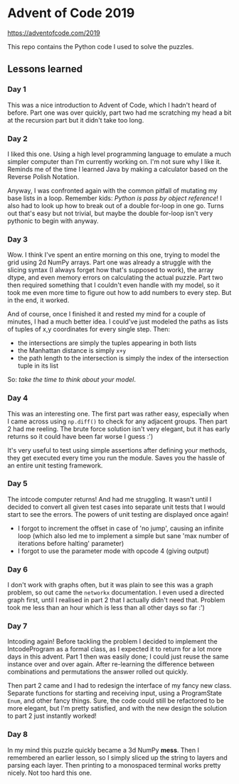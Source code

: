 # Advent of Code 2019
https://adventofcode.com/2019

This repo contains the Python code I used to solve the puzzles.

## Lessons learned

### Day 1
This was a nice introduction to Advent of Code, which I hadn't
heard of before. Part one was over quickly, part two had me
scratching my head a bit at the recursion part but it didn't
take too long.

### Day 2
I liked this one. Using a high level programming language to 
emulate a much simpler computer than I'm currently working on. 
I'm not sure why I like it. Reminds me of the time I learned Java
by making a calculator based on the Reverse Polish Notation.

Anyway, I was confronted again with the common pitfall of mutating
my base lists in a loop. Remember kids: _Python is pass by object
reference_! I also had to look up how to break out of a double 
for-loop in one go. Turns out that's easy but not trivial, but
maybe the double for-loop isn't very pythonic to begin with anyway.

### Day 3
Wow. I think I've spent an entire morning on this one, trying
to model the grid using 2d NumPy arrays. Part one was already
a struggle with the slicing syntax (I always forget how that's
supposed to work), the array dtype, and even memory errors on 
calculating the actual puzzle. Part two then required something
that I couldn't even handle with my model, so it took me even 
more time to figure out how to add numbers to every step. But
in the end, it worked.

And of course, once I finished it and rested my mind for a couple
of minutes, I had a much better idea. I could've just modeled 
the paths as lists of tuples of x,y coordinates for every single
step. Then:

- the intersections are simply the tuples appearing in both lists
- the Manhattan distance is simply `x+y`
- the path length to the intersection is simply the index of the
intersection tuple in its list

So: _take the time to think about your model_.

### Day 4
This was an interesting one. The first part was rather easy, 
especially when I came across using `np.diff()` to check for
any adjacent groups. Then part 2 had me reeling. The brute force
solution isn't very elegant, but it has early returns so it could
have been far worse I guess :')

It's very useful to test using simple assertions after defining your
methods, they get executed every time you run the module. Saves
you the hassle of an entire unit testing framework.

### Day 5
The intcode computer returns! And had me struggling. It wasn't until
I decided to convert all given test cases into separate unit tests 
that I would start to see the errors. The powers of unit testing
are displayed once again!

- I forgot to increment the offset in case of 'no jump', causing 
an infinite loop (which also led me to implement a simple but sane
'max number of iterations before halting' parameter)
- I forgot to use the parameter mode with opcode 4 (giving output)

### Day 6
I don't work with graphs often, but it was plain to see this was a
graph problem, so out came the `networkx` documentation. I even used
a directed graph first, until I realised in part 2 that I actually
didn't need that. Problem took me less than an hour which is less
than all other days so far :')

### Day 7
Intcoding again! Before tackling the problem I decided to implement
the IntcodeProgram as a formal class, as I expected it to return 
for a lot more days in this advent. Part 1 then was easily done; 
I could just reuse the same instance over and over again. After
re-learning the difference between combinations and permutations 
the answer rolled out quickly.

Then part 2 came and I had to redesign the interface of my fancy
new class. Separate functions for starting and receiving input, 
using a ProgramState `Enum`, and other fancy things. Sure, the
code could still be refactored to be more elegant, but I'm pretty
satisfied, and with the new design the solution to part 2 just 
instantly worked!

### Day 8
In my mind this puzzle quickly became a 3d NumPy **mess**. Then I
remembered an earlier lesson, so I simply sliced up the string to
layers and parsing each layer. Then printing to a monospaced
terminal works pretty nicely. Not too hard this one.
